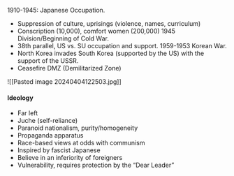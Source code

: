 1910-1945: Japanese Occupation.
- Suppression of culture, uprisings (violence, names, curriculum)
- Conscription (10,000), comfort women (200,000)
1945 Division/Beginning of Cold War.
- 38th parallel, US vs. SU occupation and support.
1959-1953 Korean War.
- North Korea invades South Korea (supported by the US) with the support of the USSR.
- Ceasefire DMZ (Demilitarized Zone)

![[Pasted image 20240404122503.jpg]]
#### Ideology
- Far left
- Juche (self-reliance)
- Paranoid nationalism, purity/homogeneity
- Propaganda apparatus
- Race-based views at odds with communism
- Inspired by fascist Japanese
- Believe in an inferiority of foreigners
- Vulnerability, requires protection by the “Dear Leader”